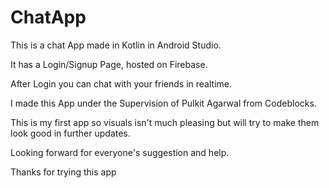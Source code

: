# ChatApp

This is a chat App made in Kotlin in Android Studio.

It has a Login/Signup Page, hosted on Firebase.

After Login you can chat with your friends in realtime.

I made this App under the Supervision of Pulkit Agarwal from Codeblocks.

This is my first app so visuals isn't much pleasing but will try to make them look good in further updates.

Looking forward for everyone's suggestion and help.

Thanks for trying this app
